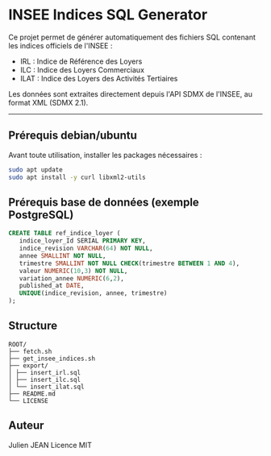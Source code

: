 # INSEE Indices SQL Generator

Ce projet permet de générer automatiquement des fichiers SQL contenant les indices officiels de l'INSEE :

- IRL : Indice de Référence des Loyers
- ILC : Indice des Loyers Commerciaux
- ILAT : Indice des Loyers des Activités Tertiaires

Les données sont extraites directement depuis l'API SDMX de l'INSEE, au format XML (SDMX 2.1).

---

## Prérequis debian/ubuntu

Avant toute utilisation, installer les packages nécessaires :

```bash
sudo apt update
sudo apt install -y curl libxml2-utils
```

## Prérequis base de données (exemple PostgreSQL)

```sql
CREATE TABLE ref_indice_loyer (
   indice_loyer_Id SERIAL PRIMARY KEY,
   indice_revision VARCHAR(64) NOT NULL,
   annee SMALLINT NOT NULL,
   trimestre SMALLINT NOT NULL CHECK(trimestre BETWEEN 1 AND 4),
   valeur NUMERIC(10,3) NOT NULL,
   variation_annee NUMERIC(6,2),
   published_at DATE,
   UNIQUE(indice_revision, annee, trimestre)
);
```

## Structure

```
ROOT/
├── fetch.sh
├── get_insee_indices.sh
├── export/
│ ├── insert_irl.sql
│ ├── insert_ilc.sql
│ └── insert_ilat.sql
├── README.md
└── LICENSE

```

## Auteur

Julien JEAN
Licence MIT
